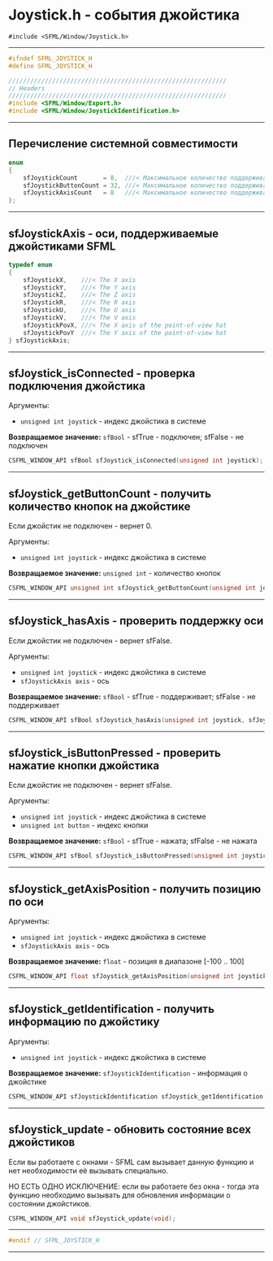 # Joystick.h - события джойстика

```#include <SFML/Window/Joystick.h>```
<hr/>



```c
#ifndef SFML_JOYSTICK_H
#define SFML_JOYSTICK_H

////////////////////////////////////////////////////////////
// Headers
////////////////////////////////////////////////////////////
#include <SFML/Window/Export.h>
#include <SFML/Window/JoystickIdentification.h>
```
<hr/>

## Перечисление системной совместимости

```c
enum
{
    sfJoystickCount       = 8,  ///< Максимальное количество поддерживаемых джойстиков
    sfJoystickButtonCount = 32, ///< Максимальное количество поддерживаемых кнопок
    sfJoystickAxisCount   = 8   ///< Максимальное количество поддерживаемых осей
};
```
<hr/>

## sfJoystickAxis - оси, поддерживаемые джойстиками SFML

```c
typedef enum
{
    sfJoystickX,    ///< The X axis
    sfJoystickY,    ///< The Y axis
    sfJoystickZ,    ///< The Z axis
    sfJoystickR,    ///< The R axis
    sfJoystickU,    ///< The U axis
    sfJoystickV,    ///< The V axis
    sfJoystickPovX, ///< The X axis of the point-of-view hat
    sfJoystickPovY  ///< The Y axis of the point-of-view hat
} sfJoystickAxis;
```
<hr/>

## sfJoystick_isConnected - проверка подключения джойстика

Аргументы:

- ``unsigned int joystick`` - индекс джойстика в системе

**Возвращаемое значение:** ``sfBool`` - sfTrue - подключен; sfFalse - не подключен

```c
CSFML_WINDOW_API sfBool sfJoystick_isConnected(unsigned int joystick);
```
<hr/>

## sfJoystick_getButtonCount - получить количество кнопок на джойстике

Если джойстик не подключен - вернет 0.

Аргументы:

- ``unsigned int joystick`` - индекс джойстика в системе

**Возвращаемое значение:** ``unsigned int`` - количество кнопок

```c
CSFML_WINDOW_API unsigned int sfJoystick_getButtonCount(unsigned int joystick);
```
<hr/>

## sfJoystick_hasAxis - проверить поддержку оси

Если джойстик не подключен - вернет sfFalse.

Аргументы:

- ``unsigned int joystick`` - индекс джойстика в системе
- ``sfJoystickAxis axis`` - ось

**Возвращаемое значение:** ``sfBool`` - sfTrue - поддерживает; sfFalse - не поддерживает

```c
CSFML_WINDOW_API sfBool sfJoystick_hasAxis(unsigned int joystick, sfJoystickAxis axis);
```
<hr/>

## sfJoystick_isButtonPressed - проверить нажатие кнопки джойстика

Если джойстик не подключен - вернет sfFalse.

Аргументы:

- ``unsigned int joystick`` - индекс джойстика в системе
- ``unsigned int button`` - индекс кнопки

**Возвращаемое значение:** ``sfBool`` - sfTrue - нажата; sfFalse - не нажата

```c
CSFML_WINDOW_API sfBool sfJoystick_isButtonPressed(unsigned int joystick, unsigned int button);
```
<hr/>

## sfJoystick_getAxisPosition - получить позицию по оси

Аргументы:

- ``unsigned int joystick`` - индекс джойстика в системе
- ``sfJoystickAxis axis`` - ось

**Возвращаемое значение:** ``float`` - позиция в диапазоне [-100 .. 100]

```c
CSFML_WINDOW_API float sfJoystick_getAxisPosition(unsigned int joystick, sfJoystickAxis axis);
```
<hr/>

## sfJoystick_getIdentification - получить информацию по джойстику

Аргументы:

- ``unsigned int joystick`` - индекс джойстика в системе

**Возвращаемое значение:** ``sfJoystickIdentification`` - информация о джойстике

```c
CSFML_WINDOW_API sfJoystickIdentification sfJoystick_getIdentification(unsigned int joystick);
```
<hr/>

## sfJoystick_update - обновить состояние всех джойстиков

Если вы работаете с окнами - SFML сам вызывает данную функцию и нет необходимости её вызывать специально.

НО ЕСТЬ ОДНО ИСКЛЮЧЕНИЕ: если вы работаете без окна - тогда эта функцию необходимо вызывать для обновления информации о состоянии джойстиков.

```c
CSFML_WINDOW_API void sfJoystick_update(void);
```
<hr/>

```c
#endif // SFML_JOYSTICK_H
```
<hr/>

